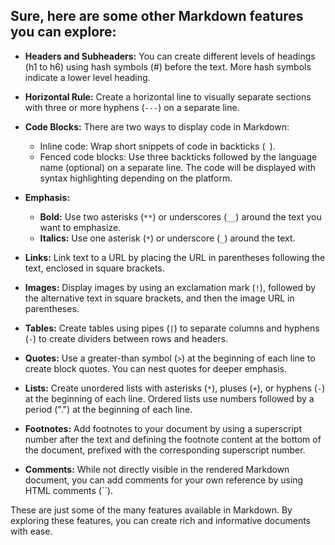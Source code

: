 ## Sure, here are some other Markdown features you can explore:

* **Headers and Subheaders:** You can create different levels of headings (h1 to h6) using hash symbols (#) before the text. More hash symbols indicate a lower level heading.

* **Horizontal Rule:** Create a horizontal line to visually separate sections with three or more hyphens (`---`) on a separate line.

* **Code Blocks:** There are two ways to display code in Markdown:
    * Inline code: Wrap short snippets of code in backticks (` `).
    * Fenced code blocks: Use three backticks followed by the language name (optional) on a separate line. The code will be displayed with syntax highlighting depending on the platform.

* **Emphasis:** 
    * **Bold:** Use two asterisks (`**`) or underscores (`__`) around the text you want to emphasize.
    * **Italics:** Use one asterisk (`*`) or underscore (`_`) around the text.

* **Links:** Link text to a URL by placing the URL in parentheses following the text, enclosed in square brackets. 

* **Images:** Display images by using an exclamation mark (`!`), followed by the alternative text in square brackets, and then the image URL in parentheses.  

* **Tables:** Create tables using pipes (`|`) to separate columns and hyphens (`-`) to create dividers between rows and headers. 

* **Quotes:** Use a greater-than symbol (`>`) at the beginning of each line to create block quotes. You can nest quotes for deeper emphasis.

* **Lists:** Create unordered lists with asterisks (`*`), pluses (`+`), or hyphens (`-`) at the beginning of each line. Ordered lists use numbers followed by a period (".") at the beginning of each line.

* **Footnotes:** Add footnotes to your document by using a superscript number after the text and defining the footnote content at the bottom of the document, prefixed with the corresponding superscript number.

* **Comments:** While not directly visible in the rendered Markdown document, you can add comments for your own reference by using HTML comments (``).

These are just some of the many features available in Markdown. By exploring these features, you can create rich and informative documents with ease.
